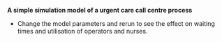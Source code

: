 **A simple simulation model of a urgent care call centre process**

* Change the model parameters and rerun to see the effect on waiting times and 
utilisation of operators and nurses.